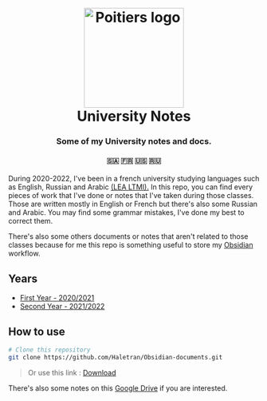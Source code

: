 <h1 align="center">
  <br>
  <a href="https://www.univ-poitiers.fr/"><img src="https://www.univ-poitiers.fr/wp-content/uploads/sites/10/2021/10/logo-up.svg" alt="Poitiers logo" width="200"></a>
  <br>
  University Notes
  <br>
</h1>

<h3 align="center">Some of my University notes and docs.</h3>
<h4 align="center">🇸🇦 🇫🇷 🇺🇸 🇷🇺</h4>

During 2020-2022, I've been in a french university studying languages such as English, Russian and Arabic <a href="http://formations.univ-poitiers.fr/fr/index/licence-XA/licence-XA/licence-langues-etrangeres-appliquees-lea-JSX28SHM.html">(LEA LTMI).</a>
In this repo, you can find every pieces of work that I've done or notes that I've taken during those classes. Those are 
written mostly in English or French but there's also some Russian and Arabic.
You may find some grammar mistakes, I've done my best to correct them. 

There's also some others documents or notes that aren't related to those classes because for me this repo 
is something useful to store my <a href="https://obsidian.md/">Obsidian</a> workflow.

## Years 

* [First Year - 2020/2021](https://github.com/Haletran/Obsidian-documents/tree/master/University%20Classes/L1)
* [Second Year - 2021/2022](https://github.com/Haletran/Obsidian-documents/tree/master/University%20Classes/L2)

## How to use 

```bash 
# Clone this repository 
git clone https://github.com/Haletran/Obsidian-documents.git
```
> Or use this link : <a href="https://github.com/Haletran/Obsidian-documents/archive/refs/heads/master.zip">Download</a>



There's also some notes on this [Google Drive](https://drive.google.com/drive/folders/1Pw3IrUWfMep7SzaudP9mUhFDaL4ttfhf?usp=sharing) if you are interested.